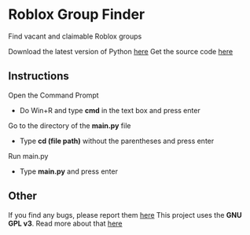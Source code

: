 # Roblox Group Finder
Find vacant and claimable Roblox groups

Download the latest version of Python [here](https://www.python.org/downloads/)
Get the source code [here](https://github.com/retnea/roblox-group-finder/archive/master.zip)

## Instructions
Open the Command Prompt
- Do Win+R and type **cmd** in the text box and press enter

Go to the directory of the **main.py** file
- Type **cd (file path)** without the parentheses and press enter

Run main.py
- Type **main.py** and press enter

## Other
If you find any bugs, please report them [here](https://github.com/retnea/roblox-group-finder/issues)
This project uses the **GNU GPL v3**. Read more about that [here](https://choosealicense.com/licenses/gpl-3.0/)
